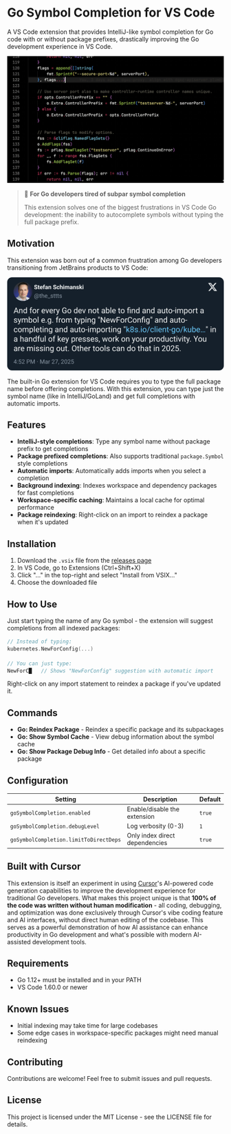 # Go Symbol Completion for VS Code

A VS Code extension that provides IntelliJ-like symbol completion for Go code with or without package prefixes, drastically improving the Go development experience in VS Code.

![Go Symbol Completion in action](contrib/screencast.gif)

> 🚀 **For Go developers tired of subpar symbol completion**
>
> This extension solves one of the biggest frustrations in VS Code Go development: the inability to autocomplete symbols without typing the full package prefix.

## Motivation

This extension was born out of a common frustration among Go developers transitioning from JetBrains products to VS Code:

![Twitter motivation](contrib/tweet.png)

The built-in Go extension for VS Code requires you to type the full package name before offering completions. With this extension, you can type just the symbol name (like in IntelliJ/GoLand) and get full completions with automatic imports.

## Features

- **IntelliJ-style completions**: Type any symbol name without package prefix to get completions
- **Package prefixed completions**: Also supports traditional `package.Symbol` style completions
- **Automatic imports**: Automatically adds imports when you select a completion
- **Background indexing**: Indexes workspace and dependency packages for fast completions
- **Workspace-specific caching**: Maintains a local cache for optimal performance
- **Package reindexing**: Right-click on an import to reindex a package when it's updated

## Installation

1. Download the `.vsix` file from the [releases page](https://github.com/yourusername/ij-go-symbol-completion/releases)
2. In VS Code, go to Extensions (Ctrl+Shift+X)
3. Click "..." in the top-right and select "Install from VSIX..."
4. Choose the downloaded file

## How to Use

Just start typing the name of any Go symbol - the extension will suggest completions from all indexed packages:

```go
// Instead of typing:
kubernetes.NewForConfig(...)

// You can just type:
NewForC█   // Shows "NewForConfig" suggestion with automatic import
```

Right-click on any import statement to reindex a package if you've updated it.

## Commands

- **Go: Reindex Package** - Reindex a specific package and its subpackages
- **Go: Show Symbol Cache** - View debug information about the symbol cache
- **Go: Show Package Debug Info** - Get detailed info about a specific package

## Configuration

| Setting | Description | Default |
|---------|-------------|---------|
| `goSymbolCompletion.enabled` | Enable/disable the extension | `true` |
| `goSymbolCompletion.debugLevel` | Log verbosity (0-3) | `1` |
| `goSymbolCompletion.limitToDirectDeps` | Only index direct dependencies | `true` |

## Built with Cursor

This extension is itself an experiment in using [Cursor](https://cursor.sh)'s AI-powered code generation capabilities to improve the development experience for traditional Go developers. What makes this project unique is that **100% of the code was written without human modification** - all coding, debugging, and optimization was done exclusively through Cursor's vibe coding feature and AI interfaces, without direct human editing of the codebase. This serves as a powerful demonstration of how AI assistance can enhance productivity in Go development and what's possible with modern AI-assisted development tools.

## Requirements

- Go 1.12+ must be installed and in your PATH
- VS Code 1.60.0 or newer

## Known Issues

- Initial indexing may take time for large codebases
- Some edge cases in workspace-specific packages might need manual reindexing

## Contributing

Contributions are welcome! Feel free to submit issues and pull requests.

## License

This project is licensed under the MIT License - see the LICENSE file for details. 